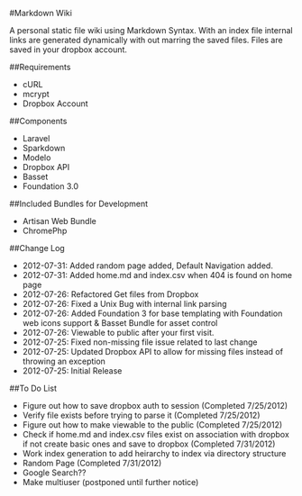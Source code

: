 #Markdown Wiki

A personal static file wiki using Markdown Syntax.  With an index file internal links are generated dynamically with out marring the saved files.  Files are saved in your dropbox account.

##Requirements
* cURL
* mcrypt
* Dropbox Account

##Components
* Laravel
* Sparkdown
* Modelo
* Dropbox API
* Basset
* Foundation 3.0

##Included Bundles for Development
* Artisan Web Bundle
* ChromePhp

##Change Log
* 2012-07-31: Added random page added, Default Navigation added.
* 2012-07-31: Added home.md and index.csv when 404 is found on home page
* 2012-07-26: Refactored Get files from Dropbox
* 2012-07-26: Fixed a Unix Bug with internal link parsing  
* 2012-07-26: Added Foundation 3 for base templating with Foundation web icons support & Basset Bundle for asset control  
* 2012-07-26: Viewable to public after your first visit.  
* 2012-07-25: Fixed non-missing file issue related to last change  
* 2012-07-25: Updated Dropbox API to allow for missing files instead of throwing an exception  
* 2012-07-25: Initial Release  

##To Do List
* Figure out how to save dropbox auth to session (Completed 7/25/2012)
* Verify file exists before trying to parse it (Completed 7/25/2012)
* Figure out how to make viewable to the public (Completed 7/25/2012)
* Check if  home.md and index.csv files exist on association with dropbox if not create basic ones and save to dropbox (Completed 7/31/2012)
* Work index generation to add heirarchy to index via directory structure
* Random Page (Completed 7/31/2012)
* Google Search??
* Make multiuser (postponed until further notice)
